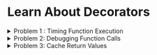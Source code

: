 # Learn About Decorators 

<details>
<summary>
Problem 1 : Timing Function Execution
</summary>
Problem: Write a decorator that measures the time a function takes to execute
</details>

<details>
<summary>
Problem 2: Debugging Function Calls
</summary>
Problem: Create a decorator to print the function name and the values of its arguments every time the function is called.
</details>


<details>
<summary>
Problem 3: Cache Return Values
</summary>
Problem: Implement a decorator that caches the return values of a function, so that when it's called with the same arguments, the cached value is returned instead of re-executing the function.
</details>